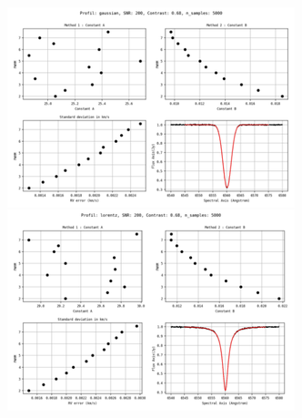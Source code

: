 ![results](https://github.com/guillbertrand/spectrobinarystarsystem/blob/develop/sandbox/rv_error_const_gaussian_snr_200_sample_5000.png)
![results](https://github.com/guillbertrand/spectrobinarystarsystem/blob/develop/sandbox/rv_error_const_lorentz_snr_200_sample_5000.png)
